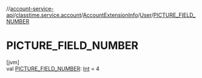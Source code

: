 //[account-service-api](../../../../index.md)/[classtime.service.account](../../index.md)/[AccountExtensionInfo](../index.md)/[User](index.md)/[PICTURE_FIELD_NUMBER](-p-i-c-t-u-r-e_-f-i-e-l-d_-n-u-m-b-e-r.md)

# PICTURE_FIELD_NUMBER

[jvm]\
val [PICTURE_FIELD_NUMBER](-p-i-c-t-u-r-e_-f-i-e-l-d_-n-u-m-b-e-r.md): [Int](https://kotlinlang.org/api/latest/jvm/stdlib/kotlin/-int/index.html) = 4
